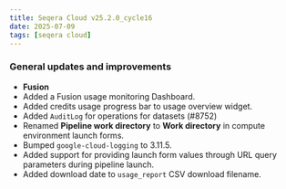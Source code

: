```yaml
---
title: Seqera Cloud v25.2.0_cycle16
date: 2025-07-09
tags: [seqera cloud]
---
```


### General updates and improvements

- **Fusion**
 - Added a Fusion usage monitoring Dashboard.
- Added credits usage progress bar to usage overview widget.
- Added `AuditLog` for operations for datasets (#8752)
- Renamed **Pipeline work directory** to **Work directory** in compute environment launch forms.
- Bumped `google-cloud-logging` to 3.11.5.
- Added support for providing launch form values through URL query parameters during pipeline launch.
- Added download date to `usage_report` CSV download filename.

